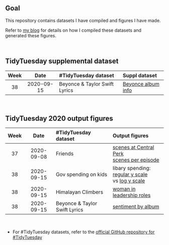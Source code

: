 ## Goal 

This repository contains datasets I have compiled and figures I have made.

Refer to [my blog](https://datavizjn.netlify.app/) for details on how I compiled these datasets and generated these figures.

<br/>

## TidyTuesday supplemental dataset


| Week  | Date  | #TidyTuesday dataset | Suppl dataset | 
| :---: | :---: | :---  | :--- | 
| 38 | 2020-09-15 | Beyonce & Taylor Swift Lyrics | [Beyonce album info](datasets_TidyTuesday_supp/2020-week40-beyonce_albums.csv) |

<br/>



## TidyTuesday 2020 output figures


| Week  | Date  | #TidyTuesday dataset | Output figures | 
| :---: | :---: | :---  | :--- | 
| 37 | 2020-09-08 | Friends | [scenes at Central Perk](figures_TidyTuesday2020_output/week37-perk.png) <br/> [scenes per episode](figures_TidyTuesday2020_output/week37-scenes.png)|
| 38 | 2020-09-15 | Gov spending on kids | libary spending: [regular y scale](figures_TidyTuesday2020_output/week38-regular-fixed.png) <br/> vs [log y scale](figures_TidyTuesday2020_output/week38-log-fixed.png) |
| 38 | 2020-09-15 | Himalayan Climbers | [woman in leadership roles](figures_TidyTuesday2020_output/week39-combined.png) |
| 38 | 2020-09-15 | Beyonce & Taylor Swift Lyrics | [sentiment by album](figures_TidyTuesday2020_output/week40-labeled-fixed.png) |

<br/>


* For #TidyTuesday datasets, refer to the [official GitHub repository for #TidyTuesday](https://github.com/rfordatascience/tidytuesday) 





